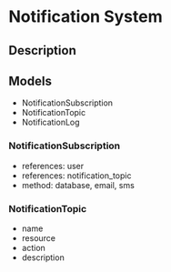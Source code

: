 # Notification System

## Description

## Models

* NotificationSubscription
* NotificationTopic
* NotificationLog


### NotificationSubscription

* references: user
* references: notification_topic
* method: database, email, sms

### NotificationTopic

* name
* resource
* action
* description
